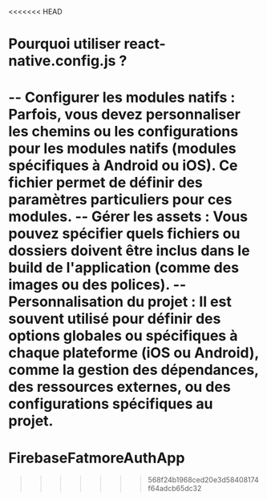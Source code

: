 <<<<<<< HEAD
# Pourquoi utiliser react-native.config.js ?
-- Configurer les modules natifs : Parfois, vous devez personnaliser les chemins ou les configurations pour les modules natifs (modules spécifiques à Android ou iOS). Ce fichier permet de définir des paramètres particuliers pour ces modules.
-- Gérer les assets : Vous pouvez spécifier quels fichiers ou dossiers doivent être inclus dans le build de l'application (comme des images ou des polices).
-- Personnalisation du projet : Il est souvent utilisé pour définir des options globales ou spécifiques à chaque plateforme (iOS ou Android), comme la gestion des dépendances, des ressources externes, ou des configurations spécifiques au projet.
=======
# FirebaseFatmoreAuthApp
>>>>>>> 568f24b1968ced20e3d58408174f64adcb65dc32
